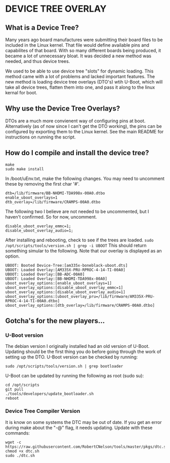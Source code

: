 # DEVICE TREE OVERLAY

## What is a Device Tree?
Many years ago board manufactures were submitting their board files to be included in the Linux kernel. That file would define available pins and capabilites of that board. With so many different boards being produced, it became a lot of unnecessary bloat. It was decided a new method was needed, and thus device trees.

We used to be able to use device tree "slots" for dynamic loading. This method came with a lot of problems and lacked important features.
The new method is loading device tree overlays (DTO's) wtih U-Boot, which will take all device trees, flatten them into one, and pass it along to the linux kernal for boot.

## Why use the Device Tree Overlays?
DTOs are a much more convienent way of configuring pins at boot. Alternatively (as of now since I can't get the DTO working), the pins can be configured by exporting them to the Linux kernel.
See the main README for instructions on running the script.

## How do I compile and install the device tree?
	make
	sudo make install

In /boot/uEnv.txt, make the following changes. You may need to uncomment these by removing the first char '#'.

	dtb=/lib/firmware/BB-NHDMI-TDA998x-00A0.dtbo
	enable_uboot_overlays=1
	dtb_overlay=/lib/firmware/CRAMPS-00A0.dtbo

The following two I believe are not needed to be uncommented, but I haven't confirmed. So for now, uncomment.

	disable_uboot_overlay_emmc=1;
	disable_uboot_overlay_audio=1;

After installing and rebooting, check to see if the trees are loaded. <code>sudo /opt/scripts/tools/version.sh | grep -i UBOOT</code> This should return something simular to the following. Note that our overlay is displayed as an option.

	UBOOT: Booted Device-Tree:[am335x-boneblack-uboot.dts]
	UBOOT: Loaded Overlay:[AM335X-PRU-RPROC-4-14-TI-00A0]
	UBOOT: Loaded Overlay:[BB-ADC-00A0]
	UBOOT: Loaded Overlay:[BB-NHDMI-TDA998x-00A0]
	uboot_overlay_options:[enable_uboot_overlays=1]
	uboot_overlay_options:[disable_uboot_overlay_emmc=1]
	uboot_overlay_options:[disable_uboot_overlay_audio=1]
	uboot_overlay_options:[uboot_overlay_pru=/lib/firmware/AM335X-PRU-RPROC-4-14-TI-00A0.dtbo]
	uboot_overlay_options:[dtb_overlay=/lib/firmware/CRAMPS-00A0.dtbo]

## Gotcha's for the new players...

### U-Boot version
The debian version I originally installed had an old version of U-Boot. Updating should be the first thing you do before going through the work of setting up the DTO.
U-Boot version can be checked by running:

	sudo /opt/scripts/tools/version.sh | grep bootloader

U-Boot can be updated by running the following as root (sudo su):

	cd /opt/scripts
	git pull
	./tools/developers/update_bootloader.sh
	reboot

### Device Tree Compiler Version
It is know on some systems the DTC may be out of date. If you get an error during make about the "-@" flag, it needs updating.
Update with these commands:

	wget -c https://raw.githubusercontent.com/RobertCNelson/tools/master/pkgs/dtc.sh
	chmod +x dtc.sh
	sudo ./dtc.sh


